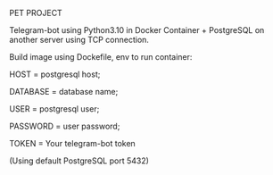 PET PROJECT

Telegram-bot using Python3.10 in Docker Container + PostgreSQL on another server using TCP connection.

Build image using Dockefile, env to run container:

HOST = postgresql host;

DATABASE = database name;

USER = postgresql user;

PASSWORD = user password;

TOKEN = Your telegram-bot token


(Using default PostgreSQL port 5432)
